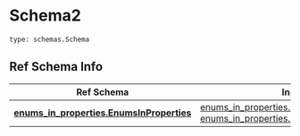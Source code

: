 # Schema2
```
type: schemas.Schema
```

## Ref Schema Info
Ref Schema | Input Type | Output Type
---------- | ---------- | -----------
[**enums_in_properties.EnumsInProperties**](../../../../../../components/schema/enums_in_properties.md) | [enums_in_properties.EnumsInPropertiesDictInput](../../../../../../components/schema/enums_in_properties.md#enumsinpropertiesdictinput), [enums_in_properties.EnumsInPropertiesDict](../../../../../../components/schema/enums_in_properties.md#enumsinpropertiesdict) | [enums_in_properties.EnumsInPropertiesDict](../../../../../../components/schema/enums_in_properties.md#enumsinpropertiesdict)
